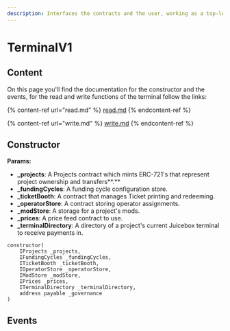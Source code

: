 ```yaml
---
description: Interfaces the contracts and the user, working as a top-level contract.
---
```


# TerminalV1

## Content

On this page you'll find the documentation for the constructor and the events, for the read and write functions of the terminal follow the links:

{% content-ref url="read.md" %}
[read.md](read.md)
{% endcontent-ref %}

{% content-ref url="write.md" %}
[write.md](write.md)
{% endcontent-ref %}

## Constructor

**Params:**

* **\_projects**: A Projects contract which mints ERC-721's that represent project ownership and transfers\*\*.\*\*
* **\_fundingCycles**: A funding cycle configuration store.
* **\_ticketBooth**: A contract that manages Ticket printing and redeeming.
* **\_operatorStore**: A contract storing operator assignments.
* **\_modStore**: A storage for a project's mods.
* **\_prices**: A price feed contract to use.
* **\_terminalDirectory**: A directory of a project's current Juicebox terminal to receive payments in.

```
constructor(
    IProjects _projects,
    IFundingCycles _fundingCycles,
    ITicketBooth _ticketBooth,
    IOperatorStore _operatorStore,
    IModStore _modStore,
    IPrices _prices,
    ITerminalDirectory _terminalDirectory,
    address payable _governance
)
```

## Events

